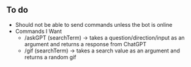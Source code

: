 ## To do
- Should not be able to send commands unless the bot is online
- Commands I Want
    - /askGPT (searchTerm) -> takes a question/direction/input as an argument and returns a response from ChatGPT
    - /gif (searchTerm) -> takes a search value as an argument and returns a random gif
